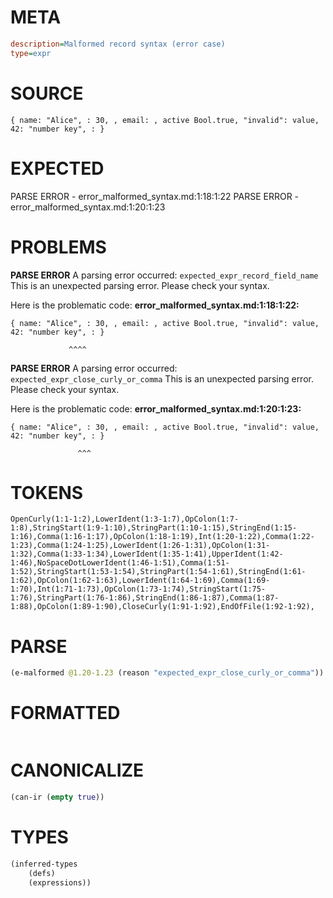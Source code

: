 # META
~~~ini
description=Malformed record syntax (error case)
type=expr
~~~
# SOURCE
~~~roc
{ name: "Alice", : 30, , email: , active Bool.true, "invalid": value, 42: "number key", : }
~~~
# EXPECTED
PARSE ERROR - error_malformed_syntax.md:1:18:1:22
PARSE ERROR - error_malformed_syntax.md:1:20:1:23
# PROBLEMS
**PARSE ERROR**
A parsing error occurred: `expected_expr_record_field_name`
This is an unexpected parsing error. Please check your syntax.

Here is the problematic code:
**error_malformed_syntax.md:1:18:1:22:**
```roc
{ name: "Alice", : 30, , email: , active Bool.true, "invalid": value, 42: "number key", : }
```
                 ^^^^


**PARSE ERROR**
A parsing error occurred: `expected_expr_close_curly_or_comma`
This is an unexpected parsing error. Please check your syntax.

Here is the problematic code:
**error_malformed_syntax.md:1:20:1:23:**
```roc
{ name: "Alice", : 30, , email: , active Bool.true, "invalid": value, 42: "number key", : }
```
                   ^^^


# TOKENS
~~~zig
OpenCurly(1:1-1:2),LowerIdent(1:3-1:7),OpColon(1:7-1:8),StringStart(1:9-1:10),StringPart(1:10-1:15),StringEnd(1:15-1:16),Comma(1:16-1:17),OpColon(1:18-1:19),Int(1:20-1:22),Comma(1:22-1:23),Comma(1:24-1:25),LowerIdent(1:26-1:31),OpColon(1:31-1:32),Comma(1:33-1:34),LowerIdent(1:35-1:41),UpperIdent(1:42-1:46),NoSpaceDotLowerIdent(1:46-1:51),Comma(1:51-1:52),StringStart(1:53-1:54),StringPart(1:54-1:61),StringEnd(1:61-1:62),OpColon(1:62-1:63),LowerIdent(1:64-1:69),Comma(1:69-1:70),Int(1:71-1:73),OpColon(1:73-1:74),StringStart(1:75-1:76),StringPart(1:76-1:86),StringEnd(1:86-1:87),Comma(1:87-1:88),OpColon(1:89-1:90),CloseCurly(1:91-1:92),EndOfFile(1:92-1:92),
~~~
# PARSE
~~~clojure
(e-malformed @1.20-1.23 (reason "expected_expr_close_curly_or_comma"))
~~~
# FORMATTED
~~~roc

~~~
# CANONICALIZE
~~~clojure
(can-ir (empty true))
~~~
# TYPES
~~~clojure
(inferred-types
	(defs)
	(expressions))
~~~
